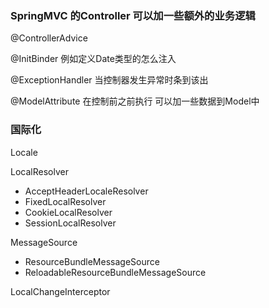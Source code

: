 ### SpringMVC 的Controller 可以加一些额外的业务逻辑

@ControllerAdvice

@InitBinder 例如定义Date类型的怎么注入

@ExceptionHandler 当控制器发生异常时条到该出

@ModelAttribute 在控制前之前执行 可以加一些数据到Model中

### 国际化
Locale

LocalResolver
* AcceptHeaderLocaleResolver
* FixedLocalResolver
* CookieLocalResolver
* SessionLocalResolver

MessageSource
* ResourceBundleMessageSource
* ReloadableResourceBundleMessageSource

LocalChangeInterceptor



